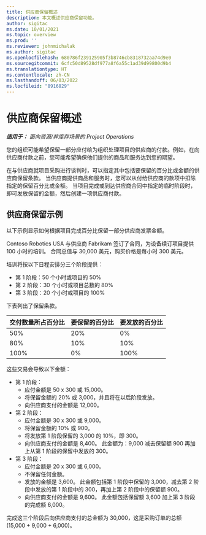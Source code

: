 ```yaml
---
title: 供应商保留概述
description: 本文概述供应商保留功能。
author: sigitac
ms.date: 10/01/2021
ms.topic: overview
ms.prod: ''
ms.reviewer: johnmichalak
ms.author: sigitac
ms.openlocfilehash: 680786f239125905f3b8746cb8318732aa74d9e0
ms.sourcegitcommit: 6cfc50d89528df977a8f6a55c1ad39d99800d9b4
ms.translationtype: HT
ms.contentlocale: zh-CN
ms.lasthandoff: 06/03/2022
ms.locfileid: "8916829"
---
```

# <a name="vendor-retention-overview"></a>供应商保留概述

_**适用于：** 面向资源/非库存场景的 Project Operations_

您的组织可能希望保留一部分应付给为组织处理项目的供应商的付款。例如，在向供应商付款之前，您可能希望确保他们提供的商品和服务达到您的期望。

在与供应商就项目采购进行谈判时，可以指定其中包括要保留的百分比或金额的供应商保留条款。 当供应商提供商品和服务时，您可以从付给供应商的款项中扣除指定的保留百分比或金额。 当项目完成或到达供应商合同中指定的临时阶段时，即可发放保留的金额，然后创建一项供应商付款。

## <a name="vendor-retention-example"></a>供应商保留示例

以下示例显示如何根据项目完成百分比保留一部分供应商发票金额。

Contoso Robotics USA 与供应商 Fabrikam 签订了合同，为设备续订项目提供 100 小时的培训。 合同总值与 30,000 美元，购买价格是每小时 300 美元。

培训将按以下日程安排分三个阶段提供：

- 第 1 阶段：50 个小时或项目的 50%
- 第 2 阶段：30 个小时或项目总数的 80%
- 第 3 阶段：20 个小时或项目的 100%

下表列出了保留条款。

| **交付数量所占百分比** | **要保留的百分比** | **要发放的百分比** |
| --- | --- | --- |
| 50% | 20% | 0% |
| 80% | 10% | 10% |
| 100% | 0% | 100% |

这些交易会导致以下金额：

- 第 1 阶段：
  - 应付金额是 50 x 300 或 15,000。
  - 将保留金额的 20% 或 3,000，并且将在以后阶段发放。
  - 向供应商支付的金额是 12,000。
- 第 2 阶段：
  - 应付金额是 30 x 300 或 9,000。
  - 将保留金额的 10% 或 900。
  - 将发放第 1 阶段保留的 3,000 的 10%，即 300。
  - 向供应商支付的金额是 8,400。 此金额为：9,000 减去保留额 900 再加上从第 1 阶段的保留中发放的 300。
- 第 3 阶段：
  - 应付金额是 20 x 300 或 6,000。
  - 不保留任何金额。
  - 发放的金额是 3,600。 此金额包括第 1 阶段中保留的 3,000，减去第 2 阶段中发放的第 1 阶段中的 300，再加上第 2 阶段中的保留额 900。
  - 向供应商支付的金额是 9,600。 此金额包括保留额 3,600 加上第 3 阶段的完成额 6,000。

完成这三个阶段后向供应商支付的总金额为 30,000，这是采购订单的总额 (15,000 + 9,000 + 6,000)。
